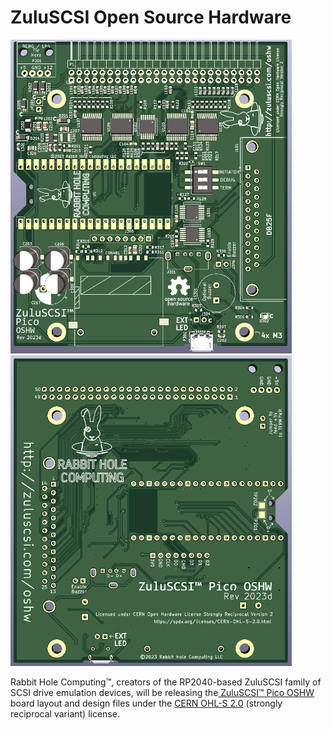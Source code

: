 # ZuluSCSI Open Source Hardware

<img src="/assets/img/ZuluSCSI-Pico-OSHW-Rev2023c-render-top.png" alt="ZuluSCSI V1.0 OSHW PCB" width="450">
<img src="/assets/img/ZuluSCSI-Pico-OSHW-Rev2023c-render-bottom.png" alt="ZuluSCSI V1.0 OSHW PCB" width="450">

Rabbit Hole Computing™, creators of the RP2040-based ZuluSCSI family of SCSI drive emulation devices, will be releasing the[ ZuluSCSI™ Pico OSHW](https://github.com/ZuluSCSI/ZuluSCSI-Pico-OSHW) board layout and design files under the [CERN OHL-S 2.0](https://spdx.org/licenses/CERN-OHL-S-2.0.html) (strongly reciprocal variant) license.

